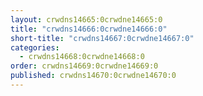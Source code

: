```yaml
---
layout: crwdns14665:0crwdne14665:0
title: "crwdns14666:0crwdne14666:0"
short-title: "crwdns14667:0crwdne14667:0"
categories:
  - crwdns14668:0crwdne14668:0
order: crwdns14669:0crwdne14669:0
published: crwdns14670:0crwdne14670:0
---
```

